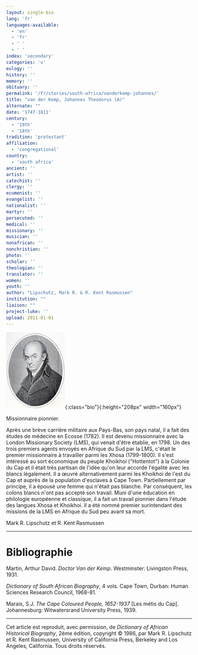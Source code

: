 ```yaml
---
layout: single-bio
lang: 'fr'
languages-available:
  - 'en'
  - 'fr'
  - ' '
  - ' '
index: 'secondary'
categories: 'v'
eulogy: ''
history: ''
memory: ''
obituary: ''
permalink: '/fr/stories/south-africa/vanderkemp-johannes/'
title: "van der Kemp, Johannes Theodorus (A)"
alternate: ""
date: '1747-1811'
century:
  - '19th'
  - '18th'
tradition: 'protestant'
affiliation:
  - 'congregational'
country:
  - 'south africa'
ancient: ''
artist: ''
catechist: ''
clergy: ''
ecumenist: ''
evangelist: ''
nationalist: ''
martyr: ''
persecuted: ''
medical: ''
missionary: ''
musician: ''
nonafrican: ''
nonchristian: ''
photo: ''
scholar: ''
theologian: ''
translator: ''
women: ''
youth: ''
author: "Lipschutz, Mark R. & R. Kent Rasmussen"
institution: ""
liaison: ""
project-luke: ''
upload: 2011-01-01
---
```


![image](/images/bio-pics/southafrica/vanderkemp-johannes/van-der-kemp.jpg){:class="bio"}{:height="208px" width="160px"}

Missionnaire pionnier.

Après une brève carrière militaire aux Pays-Bas, son pays natal, il a fait des études de médecine en Ecosse (1782). Il est devenu missionnaire avec la London Missionary Society (LMS), qui venait d'être établie, en 1798. Un des trois premiers agents envoyés en Afrique du Sud par la LMS, c'était le premier missionnaire à travailler parmi les Xhosa (1799-1800). Il s'est intéressé au sort économique du peuple Khoikhoi ("Hottentot") à la Colonie du Cap et il était très partisan de l'idée qu'on leur accorde l'égalité avec les blancs légalement. Il a œuvré alternativement parmi les Khoikhoi de l'est du Cap et auprès de la population d'esclaves à Cape Town. Partiellement par principe, il a épousé une femme qui n'était pas blanche. Par conséquent, les colons blancs n'ont pas accepté son travail. Muni d'une éducation en philologie européenne et classique, il a fait un travail pionnier dans l'étude des langues Xhosa et Khoikhoi. Il a été nommé premier surintendant des missions de la LMS en Afrique du Sud peu avant sa mort.

Mark R. Lipschutz et R. Kent Rasmussen

---

# Bibliographie

Martin, Arthur David. *Doctor Van der Kemp*. Westminster: Livingston Press, 1931.

*Dictionary of South African Biography*, 4 vols. Cape Town, Durban: Human Sciences Research Council, 1968-81.

Marais, S.J. *The Cape Coloured People, 1652-1937* [Les métis du Cap]. Johannesburg: Witwatersrand University Press, 1939.

---

Cet article est reproduit, avec permission, de *Dictionary of African Historical Biography*, 2ème édition, copyright © 1986, par Mark R. Lipschutz et R. Kent Rasmussen, University of California Press, Berkeley and Los Angeles, California. Tous droits réservés.